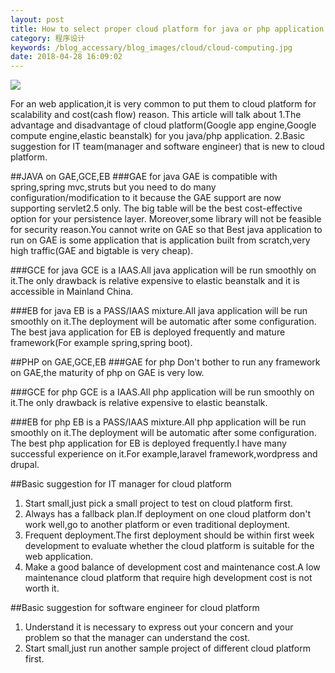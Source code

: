 ```yaml
---
layout: post
title: How to select proper cloud platform for java or php application
category: 程序设计
keywords: /blog_accessary/blog_images/cloud/cloud-computing.jpg
date: 2018-04-28 16:09:02
---
```


![ ](/blog_accessary/blog_images/cloud/cloud-computing.jpg)

For an web application,it is very common to put them to cloud platform for scalability and cost(cash flow) reason.
This article will talk about
1.The advantage and disadvantage of cloud platform(Google app engine,Google compute engine,elastic beanstalk) for you java/php application.
2.Basic suggestion for IT team(manager and software engineer) that is new to cloud platform.

##JAVA on GAE,GCE,EB
###GAE for java
GAE is compatible with spring,spring mvc,struts but you need to do many configuration/modification to it because the GAE support are now supporting servlet2.5 only.
The big table will be the best cost-effective option for your persistence layer.
Moreover,some library will not be feasible for security reason.You cannot write on GAE so that
Best java application to run on GAE is some application that is application built from scratch,very high traffic(GAE and bigtable is very cheap).

###GCE for java
GCE is a IAAS.All java application will be run smoothly on it.The only drawback is relative expensive to elastic beanstalk and it is accessible in Mainland China.

###EB for java
EB is a PASS/IAAS mixture.All java application will be run smoothly on it.The deployment will be automatic after some configuration.
The best java application for EB is deployed frequently and mature framework(For example spring,spring boot).

##PHP on GAE,GCE,EB
###GAE for php
Don't bother to run any framework on GAE,the maturity of php on GAE is very low.

###GCE for php
GCE is a IAAS.All php application will be run smoothly on it.The only drawback is relative expensive to elastic beanstalk.

###EB for php
EB is a PASS/IAAS mixture.All php application will be run smoothly on it.The deployment will be automatic after some configuration.
The best php application for EB is deployed frequently.I have many successful experience on it.For example,laravel framework,wordpress and drupal.

##Basic suggestion for IT manager for cloud platform

1.  Start small,just pick a small project to test on cloud platform first.
2.  Always has a fallback plan.If deployment on one cloud platform don't work well,go to another platform or even traditional deployment.
3.  Frequent deployment.The first deployment should be within first week development to evaluate whether the cloud platform is suitable for the web application.
4.  Make a good balance of development cost and maintenance cost.A low maintenance cloud platform that require high development cost is not worth it.

##Basic suggestion for software engineer for cloud platform

1.  Understand it is necessary to express out your concern and your problem so that the manager can understand the cost.
2.  Start small,just run another sample project of different cloud platform first.

